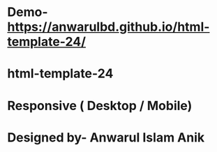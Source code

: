 # Demo- https://anwarulbd.github.io/html-template-24/
# html-template-24
# Responsive ( Desktop / Mobile)
# Designed by- Anwarul Islam Anik
